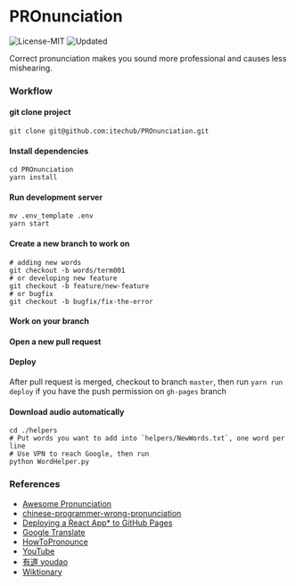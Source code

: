 # PROnunciation
![License-MIT](https://img.shields.io/github/license/itechub/PROnunciation.svg)
![Updated](https://img.shields.io/github/last-commit/itechub/pronunciation/master.svg?color=%23c16927&label=updated)

Correct pronunciation makes you sound more professional and causes less mishearing.

### Workflow

#### git clone project
```shell
git clone git@github.com:itechub/PROnunciation.git
```

#### Install dependencies
```shell
cd PROnunciation
yarn install
```

#### Run development server
```shell
mv .env_template .env
yarn start
```

#### Create a new branch to work on
```shell
# adding new words
git checkout -b words/term001
# or developing new feature
git checkout -b feature/new-feature
# or bugfix
git checkout -b bugfix/fix-the-error
```

#### Work on your branch

#### Open a new pull request

#### Deploy
After pull request is merged, checkout to branch `master`, then run `yarn run deploy` if you have the push permission on `gh-pages` branch

#### Download audio automatically
```
cd ./helpers
# Put words you want to add into `helpers/NewWords.txt`, one word per line
# Use VPN to reach Google, then run
python WordHelper.py
```

### References
- [Awesome Pronunciation](https://guanpengchn.github.io/awesome-pronunciation/)
- [chinese-programmer-wrong-pronunciation](https://github.com/shimohq/chinese-programmer-wrong-pronunciation)
- [Deploying a React App* to GitHub Pages](https://github.com/gitname/react-gh-pages)
- [Google Translate](https://translate.google.cn/)
- [HowToPronounce](http://www.howtopronounce.cc/)
- [YouTube](YouTube.com)
- [有道 youdao](https://dict.youdao.com)
- [Wiktionary](https://en.wiktionary.org/wiki/ansible)